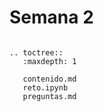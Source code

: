 # Semana 2


```{eval-rst}

.. toctree::
   :maxdepth: 1

   contenido.md
   reto.ipynb
   preguntas.md

```

